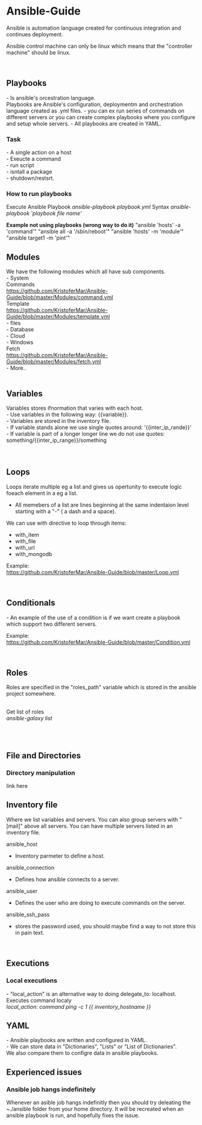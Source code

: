 <h1>Ansible-Guide</h1>
Ansible is automation language created for continuous integration and continues deployment. <br>

Ansible control machine can only be linux which means that the "controller machine" should be linux. <br>


<br>
<h2>Playbooks</h2>
- Is ansible's orcestration language. <br>
Playbooks are Ansible's configuration, deploymentm and orchestration language created as .yml files. 
- you can ex run series of commands on different servers or you can create complex playbooks where you configure and setup whole servers.
- All playbooks are created in YAML.
<h3>Task</h3>
- A single action on a host <br>
- Exeucte a command <br>
- run script <br>
- isntall a package <br>
- shutdown/restsrt. <br>

<h3>How to run playbooks</h3>
Execute Ansible Playbook
<i>ansible-playbook playbook.yml</i>
Syntax
<i>ansible-playbook 'playbook file name'</i>

<b>Example not using playbooks (wrong way to do it)</b>
"ansible 'hosts' -a 'command'"
"ansible all -a '/sbin/reboot'"
"ansible 'hosts' -m 'module'"
"ansible target1 -m 'pint'"

<h2>Modules</h2>
We have the following modules which all have sub components. <br>
- System <br>
Commands<br>
<a href="https://github.com/KristoferMar/Ansible-Guide/blob/master/Modules/command.yml" target="_blank">https://github.com/KristoferMar/Ansible-Guide/blob/master/Modules/command.yml</a><br>
Template <br>
<a href="https://github.com/KristoferMar/Ansible-Guide/blob/master/Modules/template.yml" target="_blank">https://github.com/KristoferMar/Ansible-Guide/blob/master/Modules/template.yml</a><br>
- files <br>
- Database <br> 
- Cloud <br>
- Windows <br>
Fetch <br>
<a href="https://github.com/KristoferMar/Ansible-Guide/blob/master/Modules/fetch.yml" target="_blank">https://github.com/KristoferMar/Ansible-Guide/blob/master/Modules/fetch.yml</a><br>
- More.. <br>

<br>
<h2>Variables</h2>
Variables stores ifnormation that varies with each host. <br>
- Use variables in the following way: {{variable}}. <br> 
- Variables are stored in the inventory file. <br>
- If variable stands alone we use single quotes around: '{{inter_ip_rande}}' <br>
- If variable is part of a longer longer line we do not use quotes: something/{{inter_ip_range}}/something <br><br>


<br>
<h2>Loops</h2>
Loops iterate multiple eg a list and gives us opertunity to execute logic foeach element in a eg a list. <br>

- All memebers of a list are lines beginning at the same indentaion level starting with a "-" ( a dash and a space). <br>

We can use with directive to loop through items: <br>
- with_item <br>
- with_file <br>
- with_url <br>
- with_mongodb <br>

Example: <br>
<a href="https://github.com/KristoferMar/Ansible-Guide/blob/master/Loop.yml" target="_blank">https://github.com/KristoferMar/Ansible-Guide/blob/master/Loop.yml</a>


<br>
<h2>Conditionals</h2>
- An example of the use of a condition is if we want create a playbook which support two different servers. <br>

Example: <br>
<a href="https://github.com/KristoferMar/Ansible-Guide/blob/master/Condition.yml" target="_blank">https://github.com/KristoferMar/Ansible-Guide/blob/master/Condition.yml</a>


<br>
<h2>Roles</h2>
Roles are specified in the "roles_path" variable which is stored in the ansible project somewhere. <br><br>

Get list of roles <br>
<i>ansible-galaxy list</i><br>
<br>

<br>
<h2 class="subsubTitleSection">File and Directories</h2>

<h3>Directory manipulation</h3>
<a>link here</a>



<br>
<h2>Inventory file</h2>
Where we list variables and servers. You can also group servers with "[mail]" above all servers. You can have multiple servers listed in an inventory file.

ansible_host <br>
- Inventory parmeter to define a host.

ansible_connection <br>
- Defines how ansible connects to a server.

ansible_user 
- Defines the user who are doing to execute commands on the server. 

ansible_ssh_pass
- stores the password used, you should maybe find a way to not store this in pain text.

<br>
<h2>Executions</h2>

<h3>Local executions</h3>
- "local_action" is an alternative way to doing delegate_to: localhost. <br>
Executes command localy <br>
<i>local_action: command ping -c 1 {{ inventory_hostname }}</i>

<h2>YAML</h2>
- Ansible playbooks are written and configured in YAML. <br>
- We can store data in "Dictionaries", "Lists" or "List of Dictionaries". <br> We also compare them to configre data in ansible playbooks. <br>

<h2>Experienced issues</h2>
<h3>Ansible job hangs indefinitely</h3>
Whenever an asible job hangs indefinitly then you should try deleating the ~./ansible folder from your home directory. It will be recreated when an ansible playbook is run, and hopefully fixes the issue. <br>
